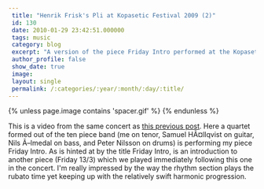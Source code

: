 ```yaml
---
 title: "Henrik Frisk's Pli at Kopasetic Festival 2009 (2)"
 id: 130
 date: 2010-01-29 23:42:51.000000
 tags: music
 category: blog
 excerpt: "A version of the piece Friday Intro performed at the Kopasetic festival October 1, 2009 at Victoriateatern in MalmÃ¶, Sweden...."
 author_profile: false
 show_date: true
 image: 
 layout: single
 permalink: /:categories/:year/:month/:day/:title/
---
```

{% unless page.image contains 'spacer.gif' %}
{% endunless %}

This is a video from the same concert as <a href="http://www.henrikfrisk.com/music/archives/2010/01/henrik_frisks_p.html">this previous post</a>. Here a quartet formed out of the ten piece band (me on tenor, Samuel HÃ¤llqvist on guitar, Nils Ã–lmedal on bass, and Peter Nilsson on drums)  is performing my piece <it>Friday Intro</it>. As is hinted at by the title <it>Friday Intro</it>, is an introduction to another piece (<it>Friday 13/3</it>) which we played immediately following this one in the concert. I'm really impressed by the way the rhythm section plays the rubato time yet keeping up with the relatively swift harmonic progression.


<object width="425" height="344"><param name="movie" value="http://www.youtube.com/v/Xwt_HUTG90M&hl=en_US&fs=1&"></param><param name="allowFullScreen" value="true"></param><param name="allowscriptaccess" value="always"></param><embed src="http://www.youtube.com/v/Xwt_HUTG90M&hl=en_US&fs=1&" type="application/x-shockwave-flash" allowscriptaccess="always" allowfullscreen="true" width="425" height="344"></embed></object>
